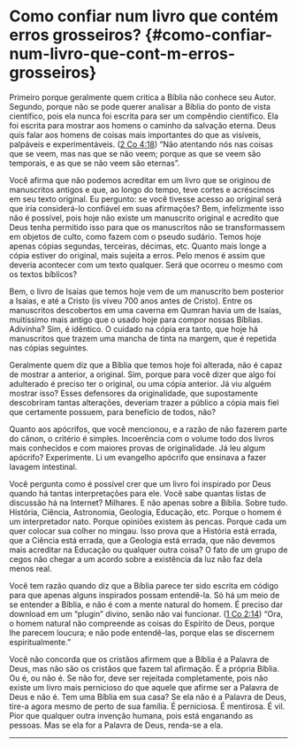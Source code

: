 # Como confiar num livro que contém erros grosseiros? {#como-confiar-num-livro-que-cont-m-erros-grosseiros}

Primeiro porque geralmente quem critica a Bíblia não conhece seu Autor. Segundo, porque não se pode querer analisar a Bíblia do ponto de vista científico, pois ela nunca foi escrita para ser um compêndio científico. Ela foi escrita para mostrar aos homens o caminho da salvação eterna. Deus quis falar aos homens de coisas mais importantes do que as visíveis, palpáveis e experimentáveis. ([2 Co 4:18](http://bibliaonline.com.br/acf/2co/4/18)) “Não atentando nós nas coisas que se veem, mas nas que se não veem; porque as que se veem são temporais, e as que se não veem são eternas”.

Você afirma que não podemos acreditar em um livro que se originou de manuscritos antigos e que, ao longo do tempo, teve cortes e acréscimos em seu texto original. Eu pergunto: se você tivesse acesso ao original será que iria considerá-lo confiável em suas afirmações? Bem, infelizmente isso não é possível, pois hoje não existe um manuscrito original e acredito que Deus tenha permitido isso para que os manuscritos não se transformassem em objetos de culto, como fazem com o pseudo sudário. Temos hoje apenas cópias segundas, terceiras, décimas, etc. Quanto mais longe a cópia estiver do original, mais sujeita a erros. Pelo menos é assim que deveria acontecer com um texto qualquer. Será que ocorreu o mesmo com os textos bíblicos?

Bem, o livro de Isaías que temos hoje vem de um manuscrito bem posterior a Isaías, e até a Cristo (is viveu 700 anos antes de Cristo). Entre os manuscritos descobertos em uma caverna em Qumran havia um de Isaías, muitíssimo mais antigo que o usado hoje para compor nossas Bíblias. Adivinha? Sim, é idêntico. O cuidado na cópia era tanto, que hoje há manuscritos que trazem uma mancha de tinta na margem, que é repetida nas cópias seguintes.

Geralmente quem diz que a Bíblia que temos hoje foi alterada, não é capaz de mostrar a anterior, a original. Sim, porque para você dizer que algo foi adulterado é preciso ter o original, ou uma cópia anterior. Já viu alguém mostrar isso? Esses defensores da originalidade, que supostamente descobriram tantas alterações, deveriam trazer a público a cópia mais fiel que certamente possuem, para benefício de todos, não?

Quanto aos apócrifos, que você mencionou, e a razão de não fazerem parte do cânon, o critério é simples. Incoerência com o volume todo dos livros mais conhecidos e com maiores provas de originalidade. Já leu algum apócrifo? Experimente. Li um evangelho apócrifo que ensinava a fazer lavagem intestinal.

Você pergunta como é possível crer que um livro foi inspirado por Deus quando há tantas interpretações para ele. Você sabe quantas listas de discussão há na Internet? Milhares. E não apenas sobre a Bíblia. Sobre tudo. História, Ciência, Astronomia, Geologia, Educação, etc. Porque o homem é um interpretador nato. Porque opiniões existem às pencas. Porque cada um quer colocar sua colher no mingau. Isso prova que a História está errada, que a Ciência está errada, que a Geologia está errada, que não devemos mais acreditar na Educação ou qualquer outra coisa? O fato de um grupo de cegos não chegar a um acordo sobre a existência da luz não faz dela menos real.

Você tem razão quando diz que a Bíblia parece ter sido escrita em código para que apenas alguns inspirados possam entendê-la. Só há um meio de se entender a Bíblia, e não é com a mente natural do homem. É preciso dar download em um “plugin” divino, senão não vai funcionar. ([1 Co 2:14](http://bibliaonline.com.br/acf/1co/2/14)) “Ora, o homem natural não compreende as coisas do Espírito de Deus, porque lhe parecem loucura; e não pode entendê-las, porque elas se discernem espiritualmente.”

Você não concorda que os cristãos afirmem que a Bíblia é a Palavra de Deus, mas não são os cristãos que fazem tal afirmação. É a própria Bíblia. Ou é, ou não é. Se não for, deve ser rejeitada completamente, pois não existe um livro mais pernicioso do que aquele que afirme ser a Palavra de Deus e não é. Tem uma Bíblia em sua casa? Se ela não é a Palavra de Deus, tire-a agora mesmo de perto de sua família. É perniciosa. É mentirosa. É vil. Pior que qualquer outra invenção humana, pois está enganando as pessoas. Mas se ela for a Palavra de Deus, renda-se a ela.

*****